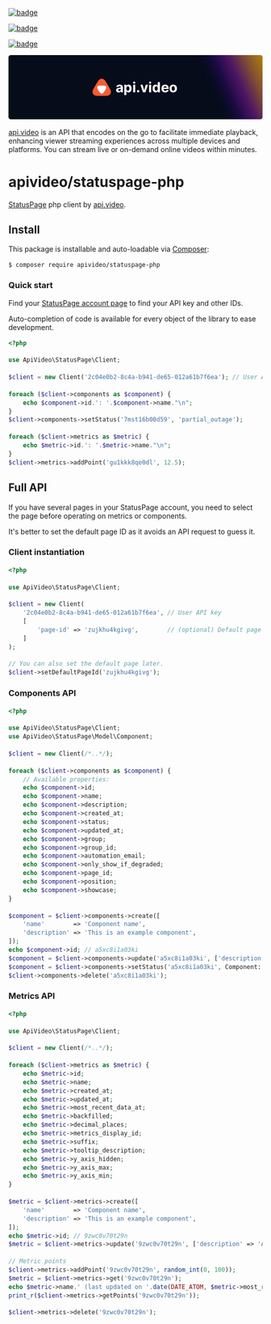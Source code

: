 [![badge](https://img.shields.io/twitter/follow/api_video?style=social)](https://twitter.com/intent/follow?screen_name=api_video)

[![badge](https://img.shields.io/github/stars/apivideo/statuspage-php?style=social)](https://github.com/apivideo/statuspage-php)

[![badge](https://img.shields.io/discourse/topics?server=https%3A%2F%2Fcommunity.api.video)](https://community.api.video)

![](https://github.com/apivideo/.github/blob/main/assets/apivideo_banner.png)

[api.video](https://api.video) is an API that encodes on the go to facilitate immediate playback, enhancing viewer streaming experiences across multiple devices and platforms. You can stream live or on-demand online videos within minutes.

# apivideo/statuspage-php

[StatusPage](https://statuspage.io) php client by [api.video](https://api.video).

## Install

This package is installable and auto-loadable via [Composer](https://getcomposer.org):

```shell
$ composer require apivideo/statuspage-php
```

### Quick start

Find your [StatusPage account page](https://manage.statuspage.io/pages/723skcwdvm7j/edit) to find your API key and other IDs.

Auto-completion of code is available for every object of the library to ease development. 

```php
<?php

use ApiVideo\StatusPage\Client;

$client = new Client('2c04e0b2-8c4a-b941-de65-012a61b7f6ea'); // User API key 

foreach ($client->components as $component) {
    echo $component->id.': '.$component->name."\n";
}
$client->components->setStatus('7mst16b00d59', 'partial_outage');

foreach ($client->metrics as $metric) {
    echo $metric->id.': '.$metric->name."\n";
}
$client->metrics->addPoint('gu1kkk8qe0dl', 12.5);
```

## Full API

If you have several pages in your StatusPage account, you need to select the page before operating on metrics or components.

It's better to set the default page ID as it avoids an API request to guess it. 


### Client instantiation

```php
<?php

use ApiVideo\StatusPage\Client;

$client = new Client(
    '2c04e0b2-8c4a-b941-de65-012a61b7f6ea', // User API key
    [
        'page-id' => 'zujkhu4kgivg',        // (optional) Default page ID
    ]
);

// You can also set the default page later.
$client->setDefaultPageId('zujkhu4kgivg');
```

### Components API

```php
<?php

use ApiVideo\StatusPage\Client;
use ApiVideo\StatusPage\Model\Component;

$client = new Client(/*..*/);

foreach ($client->components as $component) {
    // Available properties:
    echo $component->id;
    echo $component->name;
    echo $component->description;
    echo $component->created_at;
    echo $component->status;
    echo $component->updated_at;
    echo $component->group;
    echo $component->group_id;
    echo $component->automation_email;
    echo $component->only_show_if_degraded;
    echo $component->page_id;
    echo $component->position;
    echo $component->showcase;
}

$component = $client->components->create([
    'name'        => 'Component name',
    'description' => 'This is an example component',
]);
echo $component->id; // a5xc8i1a03ki
$component = $client->components->update('a5xc8i1a03ki', ['description' => 'Another description']);
$component = $client->components->setStatus('a5xc8i1a03ki', Component::STATUS_MAINTENANCE); // Avoid using magic strings
$client->components->delete('a5xc8i1a03ki');
```

### Metrics API

```php
<?php

use ApiVideo\StatusPage\Client;

$client = new Client(/*..*/);

foreach ($client->metrics as $metric) {
    echo $metric->id;
    echo $metric->name;
    echo $metric->created_at;
    echo $metric->updated_at;
    echo $metric->most_recent_data_at;
    echo $metric->backfilled;
    echo $metric->decimal_places;
    echo $metric->metrics_display_id;
    echo $metric->suffix;
    echo $metric->tooltip_description;
    echo $metric->y_axis_hidden;
    echo $metric->y_axis_max;
    echo $metric->y_axis_min;
}

$metric = $client->metrics->create([
    'name'        => 'Component name',
    'description' => 'This is an example component',
]);
echo $metric->id; // 9zwc0v70t29n
$metric = $client->metrics->update('9zwc0v70t29n', ['description' => 'Another description']);

// Metric points
$client->metrics->addPoint('9zwc0v70t29n', random_int(0, 100));
$metric = $client->metrics->get('9zwc0v70t29n');
echo $metric->name.' (last updated on '.date(DATE_ATOM, $metric->most_recent_data_at).')';
print_r($client->metrics->getPoints('9zwc0v70t29n'));

$client->metrics->delete('9zwc0v70t29n');
```
